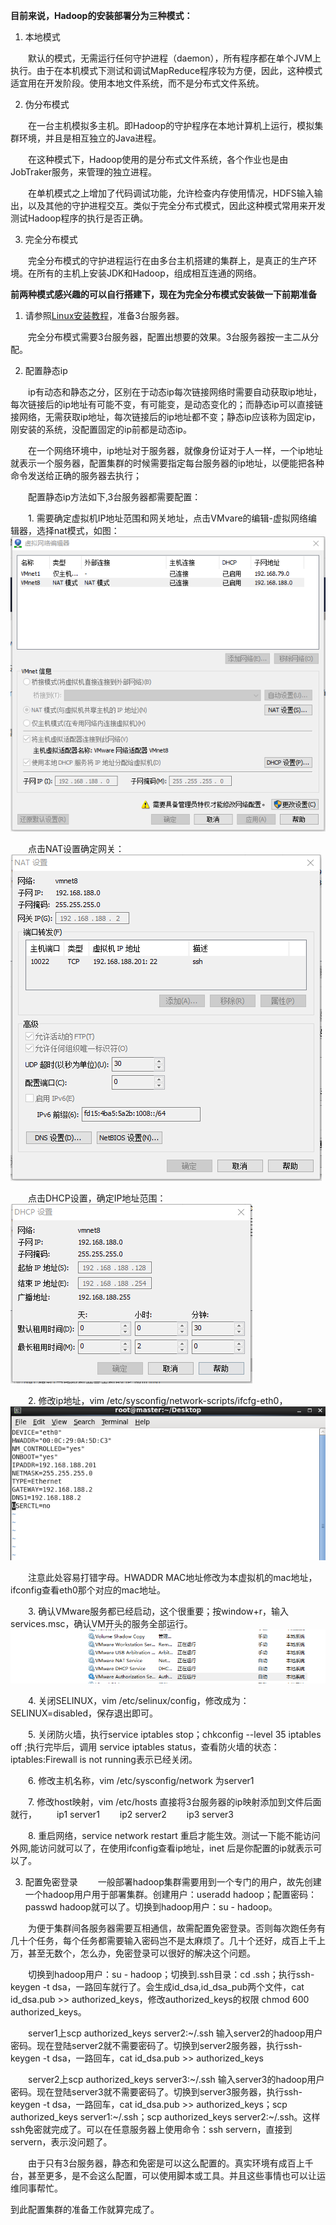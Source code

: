 **目前来说，Hadoop的安装部署分为三种模式：**

1. 本地模式

&emsp;&emsp;默认的模式，无需运行任何守护进程（daemon），所有程序都在单个JVM上执行。由于在本机模式下测试和调试MapReduce程序较为方便，因此，这种模式适宜用在开发阶段。使用本地文件系统，而不是分布式文件系统。

2. 伪分布模式

&emsp;&emsp;在一台主机模拟多主机。即Hadoop的守护程序在本地计算机上运行，模拟集群环境，并且是相互独立的Java进程。

&emsp;&emsp;在这种模式下，Hadoop使用的是分布式文件系统，各个作业也是由JobTraker服务，来管理的独立进程。

&emsp;&emsp;在单机模式之上增加了代码调试功能，允许检查内存使用情况，HDFS输入输出，以及其他的守护进程交互。类似于完全分布式模式，因此这种模式常用来开发测试Hadoop程序的执行是否正确。

3. 完全分布模式

&emsp;&emsp;完全分布模式的守护进程运行在由多台主机搭建的集群上，是真正的生产环境。在所有的主机上安装JDK和Hadoop，组成相互连通的网络。

**前两种模式感兴趣的可以自行搭建下，现在为完全分布模式安装做一下前期准备**
1. 请参照[Linux安装教程](/Linux/安装教程.md)，准备3台服务器。

&emsp;&emsp;完全分布模式需要3台服务器，配置出想要的效果。3台服务器按一主二从分配。

2. 配置静态ip

&emsp;&emsp;ip有动态和静态之分，区别在于动态ip每次链接网络时需要自动获取ip地址，每次链接后的ip地址有可能不变，有可能变，是动态变化的；而静态ip可以直接链接网络，无需获取ip地址，每次链接后的ip地址都不变；静态ip应该称为固定ip，刚安装的系统，没配置固定的ip前都是动态ip。

&emsp;&emsp;在一个网络环境中，ip地址对于服务器，就像身份证对于人一样，一个ip地址就表示一个服务器，配置集群的时候需要指定每台服务器的ip地址，以便能把各种命令发送给正确的服务器去执行；

&emsp;&emsp;配置静态ip方法如下,3台服务器都需要配置：

&emsp;&emsp;1. 需要确定虚拟机IP地址范围和网关地址，点击VMvare的编辑-虚拟网络编辑器，选择nat模式，如图：![](resources/jt1.png)

&emsp;&emsp;点击NAT设置确定网关：![](resources/jt2.png)

&emsp;&emsp;点击DHCP设置，确定IP地址范围：![](resources/jt3.png)

&emsp;&emsp;2. 修改ip地址，vim /etc/sysconfig/network-scripts/ifcfg-eth0，![](resources/jt4.png)

&emsp;&emsp;注意此处容易打错字母。HWADDR MAC地址修改为本虚拟机的mac地址，ifconfig查看eth0那个对应的mac地址。

&emsp;&emsp;3. 确认VMware服务都已经启动，这个很重要；按window+r，输入services.msc，确认VM开头的服务全部运行。![](resources/jt5.png)

&emsp;&emsp;4. 关闭SELINUX，vim /etc/selinux/config，修改成为：SELINUX=disabled，保存退出即可。

&emsp;&emsp;5. 关闭防火墙，执行service iptables stop；chkconfig --level 35 iptables off ;执行完毕后，调用 service iptables status，查看防火墙的状态：iptables:Firewall is not running表示已经关闭。

&emsp;&emsp;6. 修改主机名称，vim /etc/sysconfig/network 为server1

&emsp;&emsp;7. 修改host映射，vim /etc/hosts 直接将3台服务器的ip映射添加到文件后面就行，
&emsp;&emsp;ip1 server1
&emsp;&emsp;ip2 server2
&emsp;&emsp;ip3 server3

&emsp;&emsp;8. 重启网络，service network restart 重启才能生效。测试一下能不能访问外网,能访问就可以了，在使用ifconfig查看ip地址，inet 后是你配置的ip就表示可以了。

3. 配置免密登录
&emsp;&emsp;一般部署hadoop集群需要用到一个专门的用户，故先创建一个hadoop用户用于部署集群。创建用户：useradd hadoop；配置密码：passwd hadoop就可以了。切换到hadoop用户：su - hadoop。

&emsp;&emsp;为便于集群间各服务器需要互相通信，故需配置免密登录。否则每次跑任务有几十个任务，每个任务都需要输入密码岂不是太麻烦了。几十个还好，成百上千上万，甚至无数个，怎么办，免密登录可以很好的解决这个问题。

&emsp;&emsp;切换到hadoop用户：su - hadoop；切换到.ssh目录：cd .ssh；执行ssh-keygen -t dsa，一路回车就行了。会生成id_dsa,id_dsa_pub两个文件，cat id_dsa.pub >> authorized_keys，修改authorized_keys的权限 chmod 600 authorized_keys。

&emsp;&emsp;server1上scp authorized_keys server2:~/.ssh 输入server2的hadoop用户密码。现在登陆server2就不需要密码了。切换到server2服务器，执行ssh-keygen -t dsa，一路回车，cat id_dsa.pub >> authorized_keys

&emsp;&emsp;server2上scp authorized_keys server3:~/.ssh 输入server3的hadoop用户密码。现在登陆server3就不需要密码了。切换到server3服务器，执行ssh-keygen -t dsa，一路回车，cat id_dsa.pub >> authorized_keys；scp authorized_keys server1:~/.ssh；scp authorized_keys server2:~/.ssh。这样ssh免密就完成了。可以在任意服务器上使用命令：ssh servern，直接到servern，表示没问题了。

&emsp;&emsp;由于只有3台服务器，静态和免密是可以这么配置的。真实环境有成百上千台，甚至更多，是不会这么配置，可以使用脚本或工具。并且这些事情也可以让运维同事帮忙。

到此配置集群的准备工作就算完成了。
